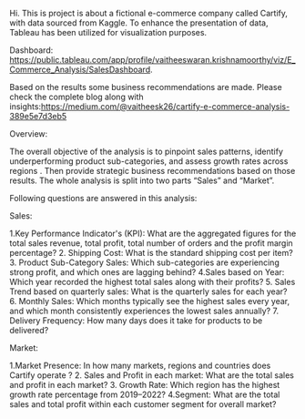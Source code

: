 Hi. This is project is about a fictional e-commerce company called Cartify, with data sourced from Kaggle. To enhance the presentation of data, Tableau has been utilized for visualization purposes.

Dashboard: https://public.tableau.com/app/profile/vaitheeswaran.krishnamoorthy/viz/E_Commerce_Analysis/SalesDashboard. 

Based on the results some business recommendations are made. 
Please check the complete blog along with insights:https://medium.com/@vaitheesk26/cartify-e-commerce-analysis-389e5e7d3eb5

Overview:

The overall objective of the analysis is to pinpoint sales patterns, identify underperforming product sub-categories, and assess growth rates across regions . Then provide strategic business recommendations based on those results. The whole analysis is split into two parts “Sales” and “Market”.

Following questions are answered in this analysis:

Sales:

1.Key Performance Indicator's (KPI): What are the aggregated figures for the total sales revenue, total profit, total number of orders and the profit margin percentage?
2. Shipping Cost: What is the standard shipping cost per item?
3. Product Sub-Category Sales: Which sub-categories are experiencing strong profit, and which ones are lagging behind?
4.Sales based on Year: Which year recorded the highest total sales along with their profits?
5. Sales Trend based on quarterly sales: What is the quarterly sales for each year?
6. Monthly Sales: Which months typically see the highest sales every year, and which month consistently experiences the lowest sales annually?
7. Delivery Frequency: How many days does it take for products to be delivered?

Market:

1.Market Presence: In how many markets, regions and countries does Cartify operate ?
2. Sales and Profit in each market:  What are the total sales and profit in each market?
3. Growth Rate: Which region has the highest growth rate percentage from 2019–2022?
4.Segment: What are the total sales and total profit within each customer segment for overall market?


